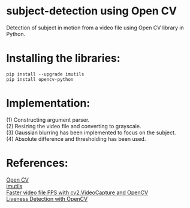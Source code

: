 # subject-detection using Open CV 

Detection of subject in motion from a video file using Open CV library in Python.<br>

# Installing the libraries:<br>
`pip install --upgrade imutils` <br>
`pip install opencv-python` <br>






# Implementation:

(1) Constructing argument parser.<br>
(2) Resizing the video file and converting to grayscale.<br>
(3) Gaussian blurring has been implemented to focus on the subject.<br>
(4) Absolute difference and thresholding has been used.<br>

# References:
[Open CV](https://pypi.org/project/opencv-python/) <br>
[imutils](https://pypi.org/project/imutils/)<br>
[Faster video file FPS with cv2.VideoCapture and OpenCV](https://www.pyimagesearch.com/2017/02/06/faster-video-file-fps-with-cv2-videocapture-and-opencv/)<br>
[Liveness Detection with OpenCV](https://www.pyimagesearch.com/2019/03/11/liveness-detection-with-opencv/)
